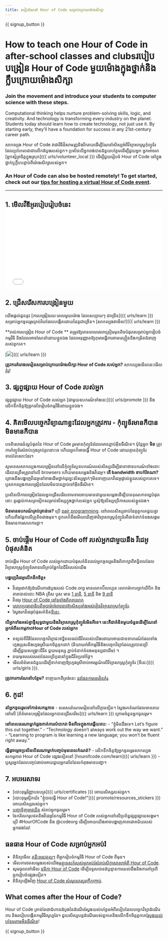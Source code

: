 ```yaml
---
title: របៀបណែនាំ Hour of Code សម្រាប់ក្រោយម៉ោងសិក្សា
---
```


{{ signup_button }}

# How to teach one Hour of Code in after-school classes and clubsរបៀបបង្រៀន Hour of Code មួយម៉ោងក្នុងថ្នាក់និងក្លឹបក្រោយម៉ោងសិក្សា

### Join the movement and introduce your students to computer science with these steps.

Computational thinking helps nurture problem-solving skills, logic, and creativity. And technology is transforming every industry on the planet. Students today should learn how to create technology, not just use it. By starting early, they’ll have a foundation for success in any 21st-century career path.

សាកល្បង Hour of Code វាជាវិធីដ៏សាមញ្ញនិងរីករាយដើម្បីណែនាំសិស្សអំពីវិទ្យាសាស្ត្រកុំព្យូទ័រដែលប្រហែលជាជាលើកដំបូងរបស់ពួក។ ប្រសិនបើអ្នកចង់បានជំនួយបន្ថែមដើម្បីជួយអ្នក អ្នកអាចរក [អ្នកស្ម័គ្រចិត្តក្នុងស្រុក]({{ urls/volunteer_local }}) ដើម្បីជួយរៀបចំ Hour of Code នៅក្នុងថ្នាក់ឬក្លឹបបន្ទាប់ពីម៉ោងសិក្សារបស់អ្នក។

### An Hour of Code can also be hosted remotely! To get started, check out our [tips for hosting a virtual Hour of Code event](https://hourofcode.com/us/how-to/virtual).

* * *

## 1. មើលវីឌីអូរបៀបរៀបចំនេះ <iframe width="500" height="255" src="//www.youtube.com/embed/SrnvvWDm73k" frameborder="0" allowfullscreen mark="crwd-mark"></iframe> 

## 2. ជ្រើសរើសការបង្រៀនមួយ 

យើងផ្តល់ជូននូវ [ការបង្រៀនរយៈពេលមួយម៉ោង ដែលសប្បាយៗ ជាច្រើន]({{ urls/learn }}) សម្រាប់អ្នកចូលរួមគ្រប់វ័យដែលបង្កើតដោយដៃគូជាច្រើន។ [សាកល្បងវាមើល!]({{ urls/learn }}) 

**រាល់ការបង្រៀន Hour of Code ** តម្រូវឱ្យមានពេលវេលាត្រៀមមុនតិចបំផុតសម្រាប់អ្នករៀបចំកម្មវិធី និងដែលអាចណែនាំដោយខ្លួនឯង ដែលអនុញ្ញាតឱ្យកុមារធ្វើការតាមល្បឿននិងកម្រិតជំនាញរបស់ពួកគេ។ 

[![](/images/fit-700/tutorials.png)]({{ urls/learn }})

**ត្រូវការគំរោងមេរៀនសម្រាប់ក្រោយម៉ោងសិក្សា Hour of Code របស់អ្នក?** សាកល្បងមើលនេះមើល[គំរូ](/files/AfterschoolEducatorLessonPlanOutline.docx)!

## 3. ផ្សព្វផ្សាយ Hour of Code របស់អ្នក 

ផ្សព្វផ្សាយ Hour of Code របស់អ្នក [ជាមួយឧបករណ៍ទាំងនេះ]({{ urls/promote }}) និងលើកទឹកចិត្តឱ្យអ្នកដទៃរៀបចំកម្មវិធីដោយខ្លួនឯង។ 

## 4. គិតមើលបច្ចេកវិទ្យាណាខ្លះដែលអ្នកត្រូវការ - កុំព្យូទ័រមានក៏បាន មិនមានក៏បាន 

បទពិសោធន៍ល្អបំផុតនៃ Hour of Code រួមមានកុំព្យូទ័រដែលមានភ្ជាប់អ៊ីនធឺណិត។ ប៉ុន្តែអ្នក **មិន** ត្រូវការកំព្យូទ័រសំរាប់ក្មេងគ្រប់រូបនោះទេ ហើយអ្នកក៏អាចធ្វើ Hour of Code ដោយគ្មានកុំព្យូទ័រទាល់តែសោះដែរ។

សូមតេសសាកល្បងការបង្រៀននៅលើកុំព្យួទ័រឬឧបករណ៍របស់សិស្សដើម្បីធានាថាឧបករណ៍ទាំងនោះដើរបានត្រឹមត្រូវនៅលើ browsers ហើយមានសម្លេងនិងវីដេអូ។ **តើ bandwidth ទាបកំរិតណា?** គ្រោងនឹងបង្ហាញវីដេអូនៅខាងដើមថ្នាក់ដូច្នេះសិស្សម្នាក់ៗមិនទាញយកវីដេអូផ្ទាល់ខ្លួនរបស់ពួកគេទេ។ ឬសាកល្បងការបង្រៀនដែលមិនបានភ្ជាប់ទៅអ៊ីនធឺណិត។

ប្រសិនបើការបង្រៀនដែលអ្នកជ្រើសរើសទាមទារអោយមានជាមួយសម្លេងដើម្បីបានគុណភាពល្អបំផុតនោះ គួរផ្តល់កាសត្រចៀកសម្រាប់សិស្សក្នុងថ្នាក់របស់អ្នក ឬសុំឱ្យសិស្សប្រើកាសរបស់ខ្លួនឯង។

**មិនមានឧបករណ៍គ្រប់គ្រាន់ទេ?** ប្រើ [pair programming](https://www.youtube.com/watch?v=vgkahOzFH2Q). នៅពេលសិស្សចាប់ដៃគូពួកគេជួយគ្នាហើយពឹងផ្អែកលើគ្រូតិចជាងមុន។ ពួកគេក៏នឹងមើលឃើញថាវិទ្យាសាស្រ្តកុំព្យួទ័រគឺជាទំនាក់ទំនងសង្គមនិងមានការសហការគ្នា។

## 5. ចាប់ផ្តើម Hour of Code off របស់អ្នកជាមួយនឹង វីដេអូបំផុសគំនិត 

ចាប់ផ្តើម Hour of Code របស់អ្នកដោយបំផុសគំនិតដល់អ្នកចូលរួមនិងពិភាក្សាពីឥទ្ធិពលដែលវិទ្យាសាស្ត្រកុំព្យូទ័រមានលើគ្រប់ផ្នែកនៃជីវិតរបស់យើង

**បង្ហាញវីដេអូលើកទឹកចិត្ត៖**

- វីដេអូដាក់ឱ្យដំណើរការដំបូងរបស់ Code.org មានលោកប៊ីលហ្គេត លោកម៉ាកហ្សាក់ឃឺបឺក និងតារាបាល់បោះ NBA គ្រីស បូស មាន [1 នាទី](https://www.youtube.com/watch?v=qYZF6oIZtfc), [5 នាទី](https://www.youtube.com/watch?v=nKIu9yen5nc) និង [9 នាទី](https://www.youtube.com/watch?v=dU1xS07N-FA) 
- វីដេអូ [Hour of Code នៅទូទាំងពិភពលោក](https://www.youtube.com/watch?v=KsOIlDT145A) 
- [លោកប្រធានាធិបតីអូបាម៉ាអំពាវនាវឱ្យសិស្សទាំងអស់រៀនវិទ្យាសាស្ត្រកុំព្យូទ័រ](https://www.youtube.com/watch?v=6XvmhE1J9PY). 
- ស្វែងរកវីដេអូបំផុសគំនិត[ទីនេះ](https://www.youtube.com/playlist?list=PLzdnOPI1iJNfpD8i4Sx7U0y2MccnrNZuP).

**បើអ្នកទាំងអស់គ្នាថ្មីសុទ្ធជាមួយនិងវិទ្យាសាស្ត្រកុំព្យូទ័រមិនអីទេ។ នេះគឺជាគំនិតមួយចំនួនដើម្បីណែនាំអ្នកអំពីសកម្មភាពHour of Code របស់អ្នក៖**

- ពន្យល់ពីវិធីដែលបច្ចេកវិទ្យាជះឥទ្ធិពលដល់ជីវិតរបស់យើងដោយអោយជាឧទាហរណ៍ដែលទាំងក្មេងប្រុសនិងក្មេងស្រីយកចិត្តទុកដាក់ (និយាយអំពីកម្មវិធីនិងបច្ចេកវិទ្យាដែលត្រូវបានប្រើដើម្បីជួយសង្គ្រោះជីវិត ជួយមនុស្ស ភ្ជាប់ទំនាក់ទំនងមនុស្សជាដើម) ។
- រាយមុខរបស់របស់ដែលប្រើកូដនៅក្នុងជីវិតប្រចាំថ្ងៃ។
- មើលព័ត៌មានជំនួយដើម្បីទាក់ទាញឱ្យក្មេងស្រីចាប់អារម្មណ៍លើវិទ្យាសាស្ត្រកុំព្យូទ័រ [ទីនេះ]({{ urls/girls }}). 

**ត្រូវការការណែនាំបន្ថែម?** ទាញយកពីត្រង់នេះ [នូវផែនការមេរៀនគំរូ](/files/AfterschoolEducatorLessonPlanOutline.docx). 

## 6. កូដ!

**នាំអ្នកចូលរួមទៅកាន់សកម្មភាព** - សរសេរតំណមេរៀននៅលើក្ដារខៀន។ ស្វែងរកតំណដែលមានរាយនៅលើ [ព័ត៌មានបង្រៀនដែលអ្នកបានជ្រើសរើស]({{ urls/learn }}) ក្រោមចំនួនអ្នកចូលរួម។ 

**នៅពេលនរណាម្នាក់ឆ្លងកាត់ការលំបាកវា មិនអីទេក្នុងការឆ្លើយតប:** - “ខ្ញុំមិនដឹងទេ។ Let’s figure this out together.” - “Technology doesn’t always work out the way we want.” - “Learning to program is like learning a new language; you won’t be fluent right away.”

**ធ្វើដូចម្តេចប្រសិនបើនរណាម្នាក់បញ្ចប់មុនពេលកំណត់?** - លើកទឹកចិត្តឱ្យអ្នកចូលរួមសាកល្បងសកម្មភាព Hour of Code ផ្សេងទៀតនៅ [hourofcode.com/learn]({{ urls/learn }}) - ឬសួរអ្នកដែលបញ្ចប់ឆាប់អោយជួយអ្នកដទៃដែលកំពុងមានបញ្ហា។ 

## 7. អបអរសាទរ

- [បោះពុម្ពវិញ្ញាបនបត្រ]({{ urls/certificates }}) អោយសិស្សរបស់អ្នក។ 
- [បោះពុម្ភស្ទីកឃ័រ "ខ្ញុំបានធ្វើ Hour of Code!"]({{ promote/resources_stickers }}) អោយសិស្សរបស់អ្នក។ 
- [បញ្ជាទិញអាវយឺត](http://blog.code.org/post/132608499493/hour-of-code-shirts-and-more) សំរាប់អ្នកចូលរួម។ 
- ចែករំលែករូបថតនិងវីដេអូនៃកម្មវិធី Hour of Code របស់អ្នកនៅលើប្រព័ន្ធផ្សព្វផ្សាយសង្គម។ ប្រើ #HourOfCode និង @codeorg ដើម្បីអោយយើងអាចបង្ហាញភាពជោគជ័យរបស់អ្នកផងដែរ!

## ធនធាន Hour of Code សម្រាប់អ្នកអប់រំ

- ពិនិត្យ​មើល [គន្លឹះអនុវត្តល្អៗ](http://www.slideshare.net/TeachCode/hour-of-code-best-practices-for-successful-educators-51273466) ពីអ្នករៀបចំកម្មវិធី Hour of Code ពីមុន។ 
- មើលការថតសម្លេងរបស់យើង[មគ្គុទេសក៍របស់អ្នកអប់រំសំរាប់សិក្ខាសាលាអំពី Hour of Code](https://youtu.be/EJeMeSW2-Mw). 
- សូមចូលទៅមើល [វេទិកា Hour of Code](http://forum.code.org/c/plc/hour-of-code) ដើម្បីទទួលបានដំបូន្មានការយល់ដឹងនិងការគាំទ្រពីអ្នករៀបចំផ្សេងទៀត។ 
- ពិនិត្យឡើងវិញ [Hour of Code សំណួរគេសួរញឹកញាប់](https://support.code.org/hc/en-us/categories/200147083-Hour-of-Code). 

## What comes after the Hour of Code?

Hour of Code គ្រាន់តែជាជំហានដំបូងនៃដំណើរស្វែងយល់បន្ថែមអំពីរបៀបដែលបច្ចេកវិទ្យាដំណើរការ និងរបៀបបង្កើតកម្មវិធីសូហ្វវែរ។ ជួយសិស្សបន្តដំណើររបស់ពួកគេនិងលើកទឹកចិត្តពួកគេ[ស្វែងយល់បន្ថែមតាមអ៊ីនធឺណិត](/beyond)! 

{{ signup_button }}